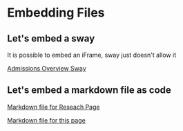 <h1> Embedding Files </h1>

<h2> Let's embed a sway </h2>

It is possible to embed an iFrame, sway just doesn't allow it  

[Admissions Overview Sway](https://sway.office.com/5SjfgfKtNnoCTocM ':include :type=iframe width=100%')

<h2> Let's embed a markdown file as code </h2>

[Markdown file for Reseach Page](../research/README.md ':include :type=code')

[Markdown file for this page](embed.md ':include :type=code')




